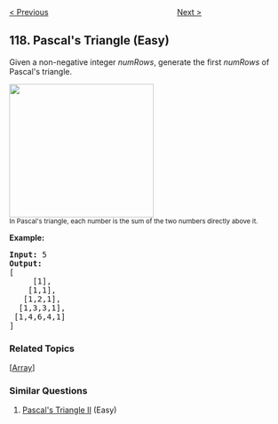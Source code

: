 <!--|This file generated by command(leetcode description); DO NOT EDIT.    |-->
<!--+----------------------------------------------------------------------+-->
<!--|@author    Openset <openset.wang@gmail.com>                           |-->
<!--|@link      https://github.com/openset                                 |-->
<!--|@home      https://github.com/openset/leetcode                        |-->
<!--+----------------------------------------------------------------------+-->

[< Previous](https://github.com/openset/leetcode/tree/master/problems/populating-next-right-pointers-in-each-node-ii "Populating Next Right Pointers in Each Node II")
　　　　　　　　　　　　　　　　
[Next >](https://github.com/openset/leetcode/tree/master/problems/pascals-triangle-ii "Pascal's Triangle II")

## 118. Pascal's Triangle (Easy)

<p>Given a non-negative integer&nbsp;<em>numRows</em>, generate the first <em>numRows</em> of Pascal&#39;s triangle.</p>

<p><img alt="" src="https://upload.wikimedia.org/wikipedia/commons/0/0d/PascalTriangleAnimated2.gif" style="height:240px; width:260px" /><br />
<small>In Pascal&#39;s triangle, each number is the sum of the two numbers directly above it.</small></p>

<p><strong>Example:</strong></p>

<pre>
<strong>Input:</strong> 5
<strong>Output:</strong>
[
     [1],
    [1,1],
   [1,2,1],
  [1,3,3,1],
 [1,4,6,4,1]
]
</pre>

### Related Topics
  [[Array](https://github.com/openset/leetcode/tree/master/tag/array/README.md)]

### Similar Questions
  1. [Pascal's Triangle II](https://github.com/openset/leetcode/tree/master/problems/pascals-triangle-ii) (Easy)
